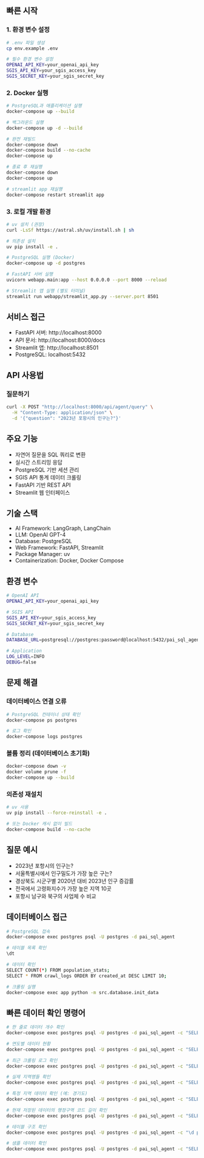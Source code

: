 
## 빠른 시작

### 1. 환경 변수 설정

```bash
# .env 파일 생성
cp env.example .env

# 필수 환경 변수 설정
OPENAI_API_KEY=your_openai_api_key
SGIS_API_KEY=your_sgis_access_key
SGIS_SECRET_KEY=your_sgis_secret_key
```

### 2. Docker 실행

```bash
# PostgreSQL과 애플리케이션 실행
docker-compose up --build

# 백그라운드 실행
docker-compose up -d --build

# 완전 재빌드
docker-compose down
docker-compose build --no-cache
docker-compose up

# 종료 후 재실행
docker-compose down
docker-compose up

# streamlit app 재실행
docker-compose restart streamlit app
```

### 3. 로컬 개발 환경

```bash
# uv 설치 (권장)
curl -LsSf https://astral.sh/uv/install.sh | sh

# 의존성 설치
uv pip install -e .

# PostgreSQL 실행 (Docker)
docker-compose up -d postgres

# FastAPI 서버 실행
uvicorn webapp.main:app --host 0.0.0.0 --port 8000 --reload

# Streamlit 앱 실행 (별도 터미널)
streamlit run webapp/streamlit_app.py --server.port 8501
```

## 서비스 접근

- FastAPI 서버: http://localhost:8000
- API 문서: http://localhost:8000/docs
- Streamlit 앱: http://localhost:8501
- PostgreSQL: localhost:5432

## API 사용법

### 질문하기
```bash
curl -X POST "http://localhost:8000/api/agent/query" \
  -H "Content-Type: application/json" \
  -d '{"question": "2023년 포항시의 인구는?"}'
```

## 주요 기능

- 자연어 질문을 SQL 쿼리로 변환
- 실시간 스트리밍 응답
- PostgreSQL 기반 세션 관리
- SGIS API 통계 데이터 크롤링
- FastAPI 기반 REST API
- Streamlit 웹 인터페이스

## 기술 스택

- AI Framework: LangGraph, LangChain
- LLM: OpenAI GPT-4
- Database: PostgreSQL
- Web Framework: FastAPI, Streamlit
- Package Manager: uv
- Containerization: Docker, Docker Compose

## 환경 변수

```bash
# OpenAI API
OPENAI_API_KEY=your_openai_api_key

# SGIS API
SGIS_API_KEY=your_sgis_access_key
SGIS_SECRET_KEY=your_sgis_secret_key

# Database
DATABASE_URL=postgresql://postgres:password@localhost:5432/pai_sql_agent

# Application
LOG_LEVEL=INFO
DEBUG=false
```

## 문제 해결

### 데이터베이스 연결 오류
```bash
# PostgreSQL 컨테이너 상태 확인
docker-compose ps postgres

# 로그 확인
docker-compose logs postgres
```

### 볼륨 정리 (데이터베이스 초기화)
```bash
docker-compose down -v
docker volume prune -f
docker-compose up --build
```

### 의존성 재설치
```bash
# uv 사용
uv pip install --force-reinstall -e .

# 또는 Docker 캐시 없이 빌드
docker-compose build --no-cache
```

## 질문 예시

- 2023년 포항시의 인구는?
- 서울특별시에서 인구밀도가 가장 높은 구는?
- 경상북도 시군구별 2020년 대비 2023년 인구 증감률
- 전국에서 고령화지수가 가장 높은 지역 10곳
- 포항시 남구와 북구의 사업체 수 비교

## 데이터베이스 접근

```bash
# PostgreSQL 접속
docker-compose exec postgres psql -U postgres -d pai_sql_agent

# 테이블 목록 확인
\dt

# 데이터 확인
SELECT COUNT(*) FROM population_stats;
SELECT * FROM crawl_logs ORDER BY created_at DESC LIMIT 10;

# 크롤링 실행
docker-compose exec app python -m src.database.init_data
```

## 빠른 데이터 확인 명령어

```bash
# 한 줄로 데이터 개수 확인
docker-compose exec postgres psql -U postgres -d pai_sql_agent -c "SELECT COUNT(*) FROM population_stats;"

# 연도별 데이터 현황
docker-compose exec postgres psql -U postgres -d pai_sql_agent -c "SELECT year, COUNT(*) FROM population_stats GROUP BY year ORDER BY year;"

# 최근 크롤링 로그 확인
docker-compose exec postgres psql -U postgres -d pai_sql_agent -c "SELECT api_endpoint, year, status, created_at FROM crawl_logs ORDER BY created_at DESC LIMIT 5;"

# 실제 지역명들 확인
docker-compose exec postgres psql -U postgres -d pai_sql_agent -c "SELECT DISTINCT adm_nm FROM population_stats ORDER BY adm_nm;"

# 특정 지역 데이터 확인 (예: 경기도)
docker-compose exec postgres psql -U postgres -d pai_sql_agent -c "SELECT year, adm_nm, tot_ppltn FROM population_stats WHERE adm_nm LIKE '%경기도%' ORDER BY year;"

# 현재 저장된 데이터의 행정구역 코드 길이 확인
docker-compose exec postgres psql -U postgres -d pai_sql_agent -c "SELECT adm_cd, adm_nm, LENGTH(adm_cd) as code_length FROM population_stats WHERE year = 2023 ORDER BY adm_cd LIMIT 10;"

# 테이블 구조 확인
docker-compose exec postgres psql -U postgres -d pai_sql_agent -c "\d population_stats"

# 샘플 데이터 확인
docker-compose exec postgres psql -U postgres -d pai_sql_agent -c "SELECT adm_cd, adm_nm, tot_ppltn FROM population_stats WHERE year = 2023 ORDER BY adm_cd;"

```
